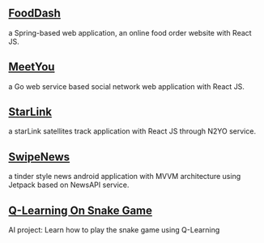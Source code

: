 

## [FoodDash](FoodDash)

a Spring-based web application, an online food order website with React JS.

## [MeetYou](MeetYou)

a Go web service based social network web application with React JS.

## [StarLink](StarLink)

a starLink satellites track application with React JS through N2YO service.

## [SwipeNews](SwipeNews)

a tinder style news android application with MVVM architecture using Jetpack based on NewsAPI service.

## [Q-Learning On Snake Game](https://github.com/megatronhack/CS-Projects/tree/main/Snake_Qlearning)

AI project: Learn how to play the snake game using Q-Learning

